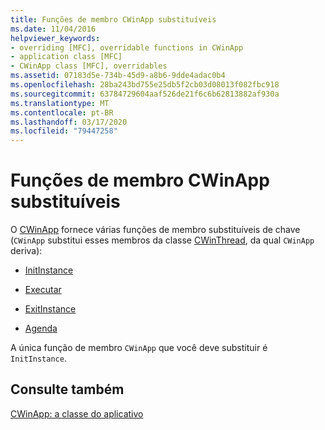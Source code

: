 ```yaml
---
title: Funções de membro CWinApp substituíveis
ms.date: 11/04/2016
helpviewer_keywords:
- overriding [MFC], overridable functions in CWinApp
- application class [MFC]
- CWinApp class [MFC], overridables
ms.assetid: 07183d5e-734b-45d9-a8b6-9dde4adac0b4
ms.openlocfilehash: 28ba243bd755e25db5f2cb03d08013f082fbc918
ms.sourcegitcommit: 63784729604aaf526de21f6c6b62813882af930a
ms.translationtype: MT
ms.contentlocale: pt-BR
ms.lasthandoff: 03/17/2020
ms.locfileid: "79447258"
---
```

# <a name="overridable-cwinapp-member-functions"></a>Funções de membro CWinApp substituíveis

O [CWinApp](../mfc/reference/cwinapp-class.md) fornece várias funções de membro substituíveis de chave (`CWinApp` substitui esses membros da classe [CWinThread](../mfc/reference/cwinthread-class.md), da qual `CWinApp` deriva):

- [InitInstance](../mfc/initinstance-member-function.md)

- [Executar](../mfc/run-member-function.md)

- [ExitInstance](../mfc/exitinstance-member-function.md)

- [Agenda](../mfc/onidle-member-function.md)

A única função de membro `CWinApp` que você deve substituir é `InitInstance`.

## <a name="see-also"></a>Consulte também

[CWinApp: a classe do aplicativo](../mfc/cwinapp-the-application-class.md)
